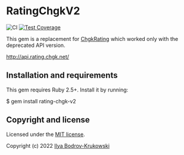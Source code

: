 # RatingChgkV2

![CI](https://github.com/bodrovis/rating-chgk-v2/actions/workflows/ci.yml/badge.svg)
[![Test Coverage](https://codecov.io/gh/bodrovis/rating-chgk-v2/graph/badge.svg)](https://codecov.io/gh/bodrovis/rating-chgk-v2)

This gem is a replacement for [ChgkRating](https://github.com/bodrovis/ChgkRating) which worked only with the deprecated API version.

http://api.rating.chgk.net/

## Installation and requirements

This gem requires Ruby 2.5+. Install it by running:

$ gem install rating-chgk-v2

## Copyright and license

Licensed under the [MIT license](./LICENSE.md).

Copyright (c) 2022 [Ilya Bodrov-Krukowski](http://bodrovis.tech)